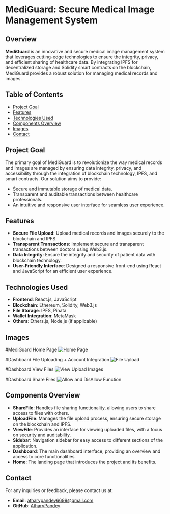 # MediGuard: Secure Medical Image Management System

## Overview

**MediGuard** is an innovative and secure medical image management system that leverages cutting-edge technologies to ensure the integrity, privacy, and efficient sharing of healthcare data. By integrating IPFS for decentralized storage and Solidity smart contracts on the blockchain, MediGuard provides a robust solution for managing medical records and images.

## Table of Contents

- [Project Goal](#project-goal)
- [Features](#features)
- [Technologies Used](#technologies-used)
- [Components Overview](#components-overview)
- [Images](#images)
- [Contact](#contact)

## Project Goal

The primary goal of MediGuard is to revolutionize the way medical records and images are managed by ensuring data integrity, privacy, and accessibility through the integration of blockchain technology, IPFS, and smart contracts. Our solution aims to provide:

- Secure and immutable storage of medical data.
- Transparent and auditable transactions between healthcare professionals.
- An intuitive and responsive user interface for seamless user experience.

## Features

- **Secure File Upload**: Upload medical records and images securely to the blockchain and IPFS.
- **Transparent Transactions**: Implement secure and transparent transactions between doctors using Web3.js.
- **Data Integrity**: Ensure the integrity and security of patient data with blockchain technology.
- **User-Friendly Interface**: Designed a responsive front-end using React and JavaScript for an efficient user experience.

## Technologies Used

- **Frontend**: React.js, JavaScript
- **Blockchain**: Ethereum, Solidity, Web3.js
- **File Storage**: IPFS, Pinata
- **Wallet Integration**: MetaMask
- **Others**: Ethers.js, Node.js (if applicable)

## Images 

#MediGuard Home Page
![Home Page](https://drive.google.com/uc?export=download&id=1gCH3lAav8rUY-84fWFAmUTVqdZ6NatXO)

#Dashboard File Uploading + Account Integration
![File Upload](https://drive.google.com/uc?export=download&id=1ogvCBSLiXCV-x9MgO9rFo_MmTwCDyrz0)

#Dashboard View Files
![View Upload Images](https://drive.google.com/uc?export=download&id=1GhhFDUPwKJGaCMh-VEuejRbxYD87eO6Q)

#Dashboard Share Files 
![Allow and DisAllow Function](https://drive.google.com/uc?export=download&id=1l3xRhaeUFVXwNCa6L81YuA-Gg2-O2gJA)


## Components Overview

- **ShareFile**: Handles file sharing functionality, allowing users to share access to files with others.
- **UploadFile**: Manages the file upload process, ensuring secure storage on the blockchain and IPFS.
- **ViewFile**: Provides an interface for viewing uploaded files, with a focus on security and auditability.
- **Sidebar**: Navigation sidebar for easy access to different sections of the application.
- **Dashboard**: The main dashboard interface, providing an overview and access to core functionalities.
- **Home**: The landing page that introduces the project and its benefits.


## Contact

For any inquiries or feedback, please contact us at:

- **Email**: atharvpandey6699@gmail.com
- **GitHub**: [AtharvPandey](https://github.com/AtharvPandey)

